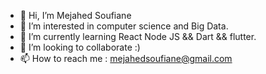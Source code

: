 - 👋 Hi, I’m Mejahed Soufiane
- 👀 I’m interested in computer science and Big Data. 
- 🌱 I’m currently learning React Node JS && Dart && flutter.
- 💞️ I’m looking to collaborate :) 
- 📫 How to reach me : mejahedsoufiane@gmail.com

<!---
MEJAHEDS/MEJAHEDS is a ✨ special ✨ repository because its `README.md` (this file) appears on your GitHub profile.
You can click the Preview link to take a look at your changes.
--->
